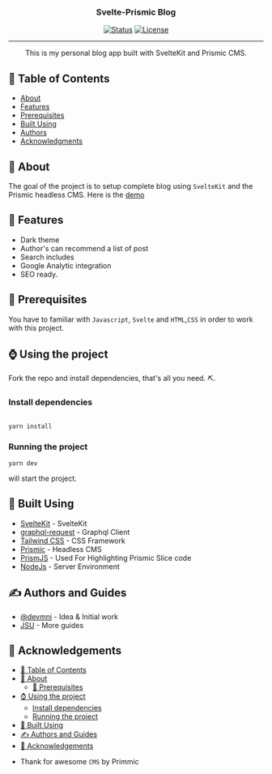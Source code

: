 
<h3 align="center">Svelte-Prismic Blog </h3>

<div align="center">

[![Status](https://img.shields.io/badge/status-active-success.svg)]() 
[![License](https://img.shields.io/badge/license-MIT-blue.svg)](/LICENSE)

</div>

---

<p align="center"> This is my personal blog app built with SvelteKit and Prismic CMS.
    <br> 
</p>

## 📝 Table of Contents

- [About](#about)
- [Features](#features)
- [Prerequisites](#-prerequisites-)
- [Built Using](#built_using)
- [Authors](#authors)
- [Acknowledgments](#acknowledgement)

## 🧐 About <a name = "about"></a>

The goal of the project is to setup complete blog using `SvelteKit` and the Prismic headless CMS. Here is the [demo](http:\\devmnj.vercel.app)

## 🚀 Features <a name="features"></a>
* Dark theme
* Author's can recommend a list of post
* Search includes
* Google Analytic integration
* SEO ready.

## 🧒 Prerequisites <a name = "Prerequisites"></a>

You have to familiar with `Javascript`, `Svelte` and `HTML`,`CSS`   in order to work with this project.

## ⌚ Using the project

Fork the repo and install dependencies, that's all you need. ⛏️. 
### Install dependencies
```

yarn install
```
### Running the project
```
yarn dev
```

 
 will start the project.
 

## 🚀  Built Using <a name = "built_using"></a>

- [SvelteKit](http://sveltekit.org/) - SvelteKit
- [graphql-request](https://www.npmjs.com/package/graphql-request) - Graphql Client
- [Tailwind CSS](https://tailwindcss.com/) - CSS Framework
- [Prismic](https://prismic.o.com/) - Headless CMS
- [PrismJS](https://prismjs.com/) - Used For Highlighting Prismic Slice code
- [NodeJs](https://nodejs.org/en/) - Server Environment

## ✍️ Authors <a name = "authors"></a> and Guides
- [@devmnj](https://github.com/devmnj) - Idea & Initial work
- [JSU](http://javascriptsu.wordpress.com/tag/nextjs) - More guides

## 🎉 Acknowledgements <a name = "acknowledgement"></a>

<!-- @import "[TOC]" {cmd="toc" depthFrom=1 depthTo=6 orderedList=false} -->

<!-- code_chunk_output -->

- [📝 Table of Contents](#table-of-contents)
- [🧐 About ](#about-a-name-abouta)
  - [🧒 Prerequisites ](#prerequisites-a-name-prerequisitesa)
- [⌚ Using the project](#using-the-project)
  - [Install dependencies](#install-dependencies)
  - [Running the project](#running-the-project)
- [🚀  Built Using ](#built-using-a-name-built_usinga)
- [✍️ Authors  and Guides](#️-authors-a-name-authorsa-and-guides)
- [🎉 Acknowledgements ](#acknowledgements-a-name-acknowledgementa)

<!-- /code_chunk_output -->

- Thank for awesome `CMS` by Primmic
